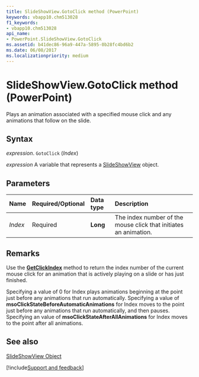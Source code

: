 ```yaml
---
title: SlideShowView.GotoClick method (PowerPoint)
keywords: vbapp10.chm513028
f1_keywords:
- vbapp10.chm513028
api_name:
- PowerPoint.SlideShowView.GotoClick
ms.assetid: b41dec86-96a9-447a-5895-0b28fc4bd6b2
ms.date: 06/08/2017
ms.localizationpriority: medium
---
```



# SlideShowView.GotoClick method (PowerPoint)

Plays an animation associated with a specified mouse click and any animations that follow on the slide.


## Syntax

_expression_. `GotoClick` (_Index_)

_expression_ A variable that represents a [SlideShowView](PowerPoint.SlideShowView.md) object.


## Parameters



|Name|Required/Optional|Data type|Description|
|:-----|:-----|:-----|:-----|
| _Index_|Required|**Long**|The index number of the mouse click that initiates an animation. |

## Remarks

Use the **[GetClickIndex](PowerPoint.SlideShowView.GetClickIndex.md)** method to return the index number of the current mouse click for an animation that is actively playing on a slide or has just finished.

Specifying a value of 0 for Index plays animations beginning at the point just before any animations that run automatically. Specifying a value of **msoClickStateBeforeAutomaticAnimations** for Index moves to the point just before any animations that run automatically, and then pauses. Specifying an value of **msoClickStateAfterAllAnimations** for Index moves to the point after all animations.


## See also


[SlideShowView Object](PowerPoint.SlideShowView.md)

[!include[Support and feedback](~/includes/feedback-boilerplate.md)]